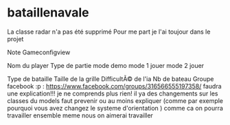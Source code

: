 bataillenavale
==============
La classe radar n'a pas été supprimé
Pour me part je l'ai toujour dans le projet

Note Gameconfigview 

Nom du player
Type de partie mode demo
		mode 1 jouer
		mode 2 jouer 


Type de bataille
Taille de la grille 
DifficultÃ© de l'ia
Nb de bateau
Groupe facebook :p  : https://www.facebook.com/groups/316566555197358/
faudra une explication!!! je ne comprends plus rien! il ya des changements sur les classes du models faut prevenir ou au moins expliquer (comme par exemple pourquoi vous avez changez le systeme d'orientation ) comme ca on pourra  travailler ensemble
meme nous on aimerai travailler 
